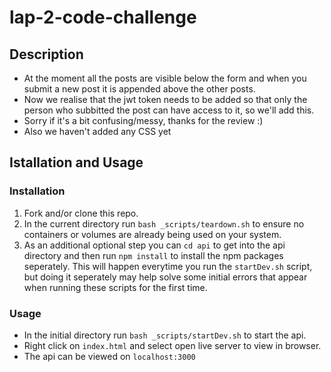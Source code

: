 # lap-2-code-challenge
## Description
- At the moment all the posts are visible below the form and when you submit a new post it is appended above the other posts.
- Now we realise that the jwt token needs to be added so that only the person who subbitted the post can have access to it, so we'll add this.
- Sorry if it's a bit confusing/messy, thanks for the review :)
- Also we haven't added any CSS yet
## Istallation and Usage
### Installation
1. Fork and/or clone this repo.
2. In the current directory run `bash _scripts/teardown.sh` to ensure no containers or volumes are already being used on your system.
3. As an additional optional step you can `cd api` to get into the api directory and then run `npm install` to install the npm packages seperately. This will happen everytime you run the `startDev.sh` script, but doing it seperately may help solve some initial errors that appear when running these scripts for the first time.
### Usage
- In the initial directory run `bash _scripts/startDev.sh` to start the api.
- Right click on `index.html` and select open live server to view in browser.
- The api can be viewed on `localhost:3000`

